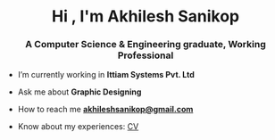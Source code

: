 <h1 align="center">Hi , I'm Akhilesh Sanikop</h1>
<h3 align="center">A Computer Science & Engineering graduate, Working Professional</h3>

- I’m currently working in **Ittiam Systems Pvt. Ltd**

- Ask me about **Graphic Designing**

- How to reach me **akhileshsanikop@gmail.com**

- Know about my experiences: [CV](https://drive.google.com/file/d/1BmaXuib1wPizuFy2uwCVFoUwqAcG75Q-/view?usp=sharing)
